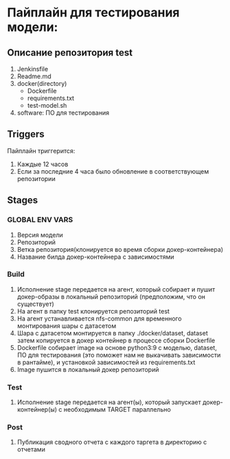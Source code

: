 # Пайплайн для тестирования модели:

## Описание репозитория test
1. Jenkinsfile
2. Readme.md
3. docker(directory)
    * Dockerfile
    * requirements.txt
    * test-model.sh
4. software: ПО для тестирования

## Triggers
Пайплайн триггерится:
1. Каждые 12 часов
2. Если за последние 4 часа было обновление в соответствующем репозитории

## Stages

### GLOBAL ENV VARS
1. Версия модели
2. Репозиторий
3. Ветка репозитория(клонируется во время сборки докер-контейнера)
4. Название билда докер-контейнера с зависимостями

### Build
1. Исполнение stage передается на агент, который собирает и пушит докер-образы в локальный репозиторий (предположим, что он существует)
2. На агент в папку test клонируется репозиторий test
3. На агент устанавливается nfs-common для временного монтирования шары с датасетом
4. Шара с датасетом монтируется в папку ./docker/dataset, dataset затем копируется в докер контейнер в процессе сборки Dockerfile
5. Dockerfile собирает image на основе python3:9 с моделью, dataset, ПО для тестирования (это поможет нам не выкачивать зависимости в рантайме), и установкой зависимостей из requirements.txt
6. Image пушится в локальный докер репозиторий

### Test
1. Исполнение stage передается на агент(ы), который запускает докер-контейнер(ы) с необходимым TARGET параллельно

### Post
1. Публикация сводного отчета с каждого таргета в директорию с отчетами